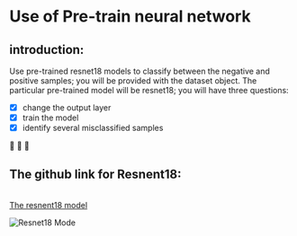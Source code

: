 # Use of Pre-train neural network

## introduction:
Use pre-trained resnet18 models to classify between the negative and positive samples; you will be provided with the dataset object. The particular pre-trained model will be resnet18; you will have three questions:

- [x] change the output layer
- [x] train the model
- [x] identify several misclassified samples

👏 :clap: :clap:
## The github link for Resnent18:
<br>[The resnent18 model](https://github.com/pytorch/vision/blob/main/torchvision/models/resnet.py)

![Resnet18 Mode](https://github.com/Clarkedlee/Pre-trained-Models-with-PyTorch/blob/4e8fde65f765e4abc2457ccf4f366b2c1d6a00e2/resnet18.png)

